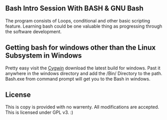 ## Bash Intro Session With BASH & GNU Bash
The program consists of Loops, conditional and other basic 
scripting feature. Learning bash could be one valuable thing as progressing
through the software development.

## Getting bash for windows other than the Linux Subsystem in Windows
Pretty easy visit the [Cygwin](https://www.cygwin.com) download the latest
build for windows. Past it anywhere in the windows directory and add the 
/Bin/ Directory to the path. 
Bash.exe from command prompt will get you to the Bash in windows.


## License
This is copy is provided with no warrenty. All modifications are accepted.
This is licensed under GPL v3. :)













